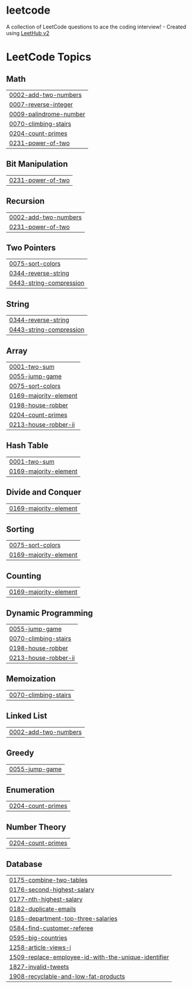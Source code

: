 # leetcode
A collection of LeetCode questions to ace the coding interview! - Created using [LeetHub v2](https://github.com/arunbhardwaj/LeetHub-2.0)

<!---LeetCode Topics Start-->
# LeetCode Topics
## Math
|  |
| ------- |
| [0002-add-two-numbers](https://github.com/vishwashankar1304/leetcode/tree/master/0002-add-two-numbers) |
| [0007-reverse-integer](https://github.com/vishwashankar1304/leetcode/tree/master/0007-reverse-integer) |
| [0009-palindrome-number](https://github.com/vishwashankar1304/leetcode/tree/master/0009-palindrome-number) |
| [0070-climbing-stairs](https://github.com/vishwashankar1304/leetcode/tree/master/0070-climbing-stairs) |
| [0204-count-primes](https://github.com/vishwashankar1304/leetcode/tree/master/0204-count-primes) |
| [0231-power-of-two](https://github.com/vishwashankar1304/leetcode/tree/master/0231-power-of-two) |
## Bit Manipulation
|  |
| ------- |
| [0231-power-of-two](https://github.com/vishwashankar1304/leetcode/tree/master/0231-power-of-two) |
## Recursion
|  |
| ------- |
| [0002-add-two-numbers](https://github.com/vishwashankar1304/leetcode/tree/master/0002-add-two-numbers) |
| [0231-power-of-two](https://github.com/vishwashankar1304/leetcode/tree/master/0231-power-of-two) |
## Two Pointers
|  |
| ------- |
| [0075-sort-colors](https://github.com/vishwashankar1304/leetcode/tree/master/0075-sort-colors) |
| [0344-reverse-string](https://github.com/vishwashankar1304/leetcode/tree/master/0344-reverse-string) |
| [0443-string-compression](https://github.com/vishwashankar1304/leetcode/tree/master/0443-string-compression) |
## String
|  |
| ------- |
| [0344-reverse-string](https://github.com/vishwashankar1304/leetcode/tree/master/0344-reverse-string) |
| [0443-string-compression](https://github.com/vishwashankar1304/leetcode/tree/master/0443-string-compression) |
## Array
|  |
| ------- |
| [0001-two-sum](https://github.com/vishwashankar1304/leetcode/tree/master/0001-two-sum) |
| [0055-jump-game](https://github.com/vishwashankar1304/leetcode/tree/master/0055-jump-game) |
| [0075-sort-colors](https://github.com/vishwashankar1304/leetcode/tree/master/0075-sort-colors) |
| [0169-majority-element](https://github.com/vishwashankar1304/leetcode/tree/master/0169-majority-element) |
| [0198-house-robber](https://github.com/vishwashankar1304/leetcode/tree/master/0198-house-robber) |
| [0204-count-primes](https://github.com/vishwashankar1304/leetcode/tree/master/0204-count-primes) |
| [0213-house-robber-ii](https://github.com/vishwashankar1304/leetcode/tree/master/0213-house-robber-ii) |
## Hash Table
|  |
| ------- |
| [0001-two-sum](https://github.com/vishwashankar1304/leetcode/tree/master/0001-two-sum) |
| [0169-majority-element](https://github.com/vishwashankar1304/leetcode/tree/master/0169-majority-element) |
## Divide and Conquer
|  |
| ------- |
| [0169-majority-element](https://github.com/vishwashankar1304/leetcode/tree/master/0169-majority-element) |
## Sorting
|  |
| ------- |
| [0075-sort-colors](https://github.com/vishwashankar1304/leetcode/tree/master/0075-sort-colors) |
| [0169-majority-element](https://github.com/vishwashankar1304/leetcode/tree/master/0169-majority-element) |
## Counting
|  |
| ------- |
| [0169-majority-element](https://github.com/vishwashankar1304/leetcode/tree/master/0169-majority-element) |
## Dynamic Programming
|  |
| ------- |
| [0055-jump-game](https://github.com/vishwashankar1304/leetcode/tree/master/0055-jump-game) |
| [0070-climbing-stairs](https://github.com/vishwashankar1304/leetcode/tree/master/0070-climbing-stairs) |
| [0198-house-robber](https://github.com/vishwashankar1304/leetcode/tree/master/0198-house-robber) |
| [0213-house-robber-ii](https://github.com/vishwashankar1304/leetcode/tree/master/0213-house-robber-ii) |
## Memoization
|  |
| ------- |
| [0070-climbing-stairs](https://github.com/vishwashankar1304/leetcode/tree/master/0070-climbing-stairs) |
## Linked List
|  |
| ------- |
| [0002-add-two-numbers](https://github.com/vishwashankar1304/leetcode/tree/master/0002-add-two-numbers) |
## Greedy
|  |
| ------- |
| [0055-jump-game](https://github.com/vishwashankar1304/leetcode/tree/master/0055-jump-game) |
## Enumeration
|  |
| ------- |
| [0204-count-primes](https://github.com/vishwashankar1304/leetcode/tree/master/0204-count-primes) |
## Number Theory
|  |
| ------- |
| [0204-count-primes](https://github.com/vishwashankar1304/leetcode/tree/master/0204-count-primes) |
## Database
|  |
| ------- |
| [0175-combine-two-tables](https://github.com/vishwashankar1304/leetcode/tree/master/0175-combine-two-tables) |
| [0176-second-highest-salary](https://github.com/vishwashankar1304/leetcode/tree/master/0176-second-highest-salary) |
| [0177-nth-highest-salary](https://github.com/vishwashankar1304/leetcode/tree/master/0177-nth-highest-salary) |
| [0182-duplicate-emails](https://github.com/vishwashankar1304/leetcode/tree/master/0182-duplicate-emails) |
| [0185-department-top-three-salaries](https://github.com/vishwashankar1304/leetcode/tree/master/0185-department-top-three-salaries) |
| [0584-find-customer-referee](https://github.com/vishwashankar1304/leetcode/tree/master/0584-find-customer-referee) |
| [0595-big-countries](https://github.com/vishwashankar1304/leetcode/tree/master/0595-big-countries) |
| [1258-article-views-i](https://github.com/vishwashankar1304/leetcode/tree/master/1258-article-views-i) |
| [1509-replace-employee-id-with-the-unique-identifier](https://github.com/vishwashankar1304/leetcode/tree/master/1509-replace-employee-id-with-the-unique-identifier) |
| [1827-invalid-tweets](https://github.com/vishwashankar1304/leetcode/tree/master/1827-invalid-tweets) |
| [1908-recyclable-and-low-fat-products](https://github.com/vishwashankar1304/leetcode/tree/master/1908-recyclable-and-low-fat-products) |
<!---LeetCode Topics End-->